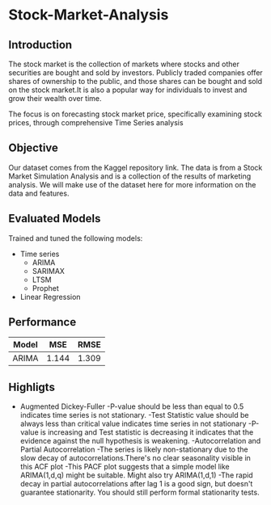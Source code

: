 # Stock-Market-Analysis

## Introduction
The stock market is the collection of markets where stocks and other securities are bought and sold by investors. Publicly traded companies offer shares of ownership to the public, and those shares can be bought and sold on the stock market.It is also a popular way for individuals to invest and grow their wealth over time.

The focus is on forecasting stock market price, specifically examining stock prices, through comprehensive Time Series analysis

## Objective
Our dataset comes from the Kaggel repository link. The data is from a Stock Market Simulation Analysis and is a collection of the results of marketing analysis. We will make use of the dataset here for more information on the data and features.
 
## Evaluated Models
Trained and tuned the following models:
 
- Time series
  - ARIMA
  - SARIMAX
  - LTSM
  - Prophet
- Linear Regression

## Performance
 
| Model                        | MSE            | RMSE          | 
|------------------------------|----------------|---------------|
| ARIMA                        | 1.144          | 1.309         | 

## Highligts 

- Augmented Dickey-Fuller
   -P-value should be less than equal to 0.5 indicates time series is not stationary.
   -Test Statistic value should be always less than critical value indicates time series in not stationary
   -P-value is increasing and Test statistic is decreasing it indicates that the evidence against the null hypothesis is weakening.
-Autocorrelation and Partial Autocorrelation
  -The series is likely non-stationary due to the slow decay of autocorrelations.There's no clear seasonality visible in this ACF plot
  -This PACF plot suggests that a simple model like ARIMA(1,d,q) might be suitable. Might also try ARIMA(1,d,1)
  -The rapid decay in partial autocorrelations after lag 1 is a good sign, but doesn't guarantee stationarity. You should still perform formal stationarity tests.
